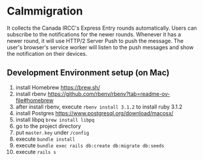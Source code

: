 # Calmmigration

It collects the Canada IRCC's Express Entry rounds automatically. Users can subscribe to the notifications for the newer rounds. Whenever it has a newer round, it will use HTTP/2 Server Push to push the message. The user's browser's service worker will listen to the push messages and show the notification on their devices.

## Development Environment setup (on Mac)
1. install Homebrew https://brew.sh/
2. install rbenv https://github.com/rbenv/rbenv?tab=readme-ov-file#homebrew
3. after install rbenv, execute `rbenv install 3.1.2` to install ruby 3.1.2
4. install Postgres https://www.postgresql.org/download/macosx/
5. install libpq `brew install libpq`
6. go to the project directory
7. put `master.key` under `/config`
8. execute `bundle install`
9. execute `bundle exec rails db:create db:migrate db:seeds`
10. execute `rails s`
